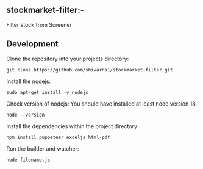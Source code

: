 ## stockmarket-filter:- 
  Filter stock from Screener

## Development

Clone the repository into your projects directory:
```
git clone https://github.com/shivarna1/stockmarket-filter.git
```
Install the nodejs:

``` 
sudo apt-get install -y nodejs
```
Check version of nodejs: You should have installed at least node version 18.  

``` 
node --version
```

Install the dependencies within the project directory:
```
npm install puppeteer exceljs html-pdf
```

Run the builder and watcher:
```
node filename.js
```

